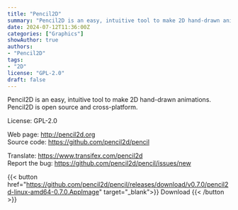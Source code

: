 ```yaml
---
title: "Pencil2D"
summary: "Pencil2D is an easy, intuitive tool to make 2D hand-drawn animations. Pencil2D is open source and cross-platform."
date: 2024-07-12T11:36:00Z
categories: ["Graphics"]
showAuthor: true
authors:
- "Pencil2D"
tags:
- "2D"
license: "GPL-2.0"
draft: false
---
```


Pencil2D is an easy, intuitive tool to make 2D hand-drawn animations. Pencil2D is open source and cross-platform.

License: GPL-2.0

Web page: <http://pencil2d.org>  
Source code: <https://github.com/pencil2d/pencil>

Translate: <https://www.transifex.com/pencil2d>  
Report the bug: <https://github.com/pencil2d/pencil/issues/new>  

{{< button href="https://github.com/pencil2d/pencil/releases/download/v0.7.0/pencil2d-linux-amd64-0.7.0.AppImage" target="_blank">}}
Download
{{< /button >}}